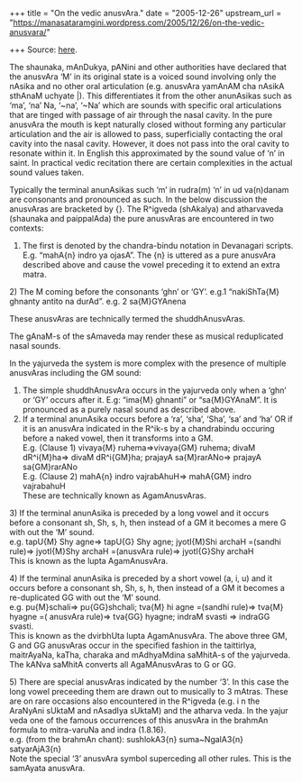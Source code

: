 +++
title = "On the vedic anusvAra."
date = "2005-12-26"
upstream_url = "https://manasataramgini.wordpress.com/2005/12/26/on-the-vedic-anusvara/"

+++
Source: [here](https://manasataramgini.wordpress.com/2005/12/26/on-the-vedic-anusvara/).

The shaunaka, mAnDukya, pANini and other authorities have declared that the anusvAra ‘M’ in its original state is a voiced sound involving only the nAsika and no other oral articulation (e.g. anusvAra yamAnAM cha nAsikA sthAnaM uchyate \|). This differentiates it from the other anunAsikas such as ‘ma’, ‘na’ Na, ‘\~na’, ‘\~Na’ which are sounds with specific oral articulations that are tinged with passage of air through the nasal cavity. In the pure anusvAra the mouth is kept naturally closed without forming any particular articulation and the air is allowed to pass, superficially contacting the oral cavity into the nasal cavity. However, it does not pass into the oral cavity to resonate within it. In English this approximated by the sound value of ‘n’ in saint. In practical vedic recitation there are certain complexities in the actual sound values taken.

Typically the terminal anunAsikas such ‘m’ in rudra(m) ‘n’ in ud va(n)danam are consonants and pronounced as such. In the below discussion the anusvAras are bracketed by {}. The R^igveda (shAkalya) and atharvaveda (shaunaka and paippalAda) the pure anusvAras are encountered in two contexts:  
1) The first is denoted by the chandra-bindu notation in Devanagari scripts. E.g. “mahA{n} indro ya ojasA”. The {n} is uttered as a pure anusvAra described above and cause the vowel preceding it to extend an extra matra.

2\) The M coming before the consonants ‘ghn’ or ‘GY’. e.g.1 “nakiShTa{M} ghnanty antito na durAd”. e.g. 2 sa{M}GYAnena

These anusvAras are technically termed the shuddhAnusvAras.

The gAnaM-s of the sAmaveda may render these as musical reduplicated nasal sounds.

In the yajurveda the system is more complex with the presence of multiple anusvAras including the GM sound:  
1) The simple shuddhAnusvAra occurs in the yajurveda only when a ‘ghn’ or ‘GY’ occurs after it. E.g: “ima{M} ghnanti” or “sa{M}GYAnaM”. It is pronounced as a purely nasal sound as described above.  
2) If a terminal anunAsika occurs before a ‘ra’, ‘sha’, ‘Sha’, ‘sa’ and ‘ha’ OR if it is an anusvAra indicated in the R^ik-s by a chandrabindu occuring before a naked vowel, then it transforms into a GM.  
E.g. (Clause 1) vivaya{M} ruhema=>vivaya{GM} ruhema; divaM dR^i{M}ha=> divaM dR^i{GM}ha; prajayA sa{M}rarANo=> prajayA sa{GM}rarANo  
E.g. (Clause 2) mahA{n} indro vajrabAhuH=> mahA{GM} indro vajrabahuH  
These are technically known as AgamAnusvAras.

3\) If the terminal anunAsika is preceded by a long vowel and it occurs before a consonant sh, Sh, s, h, then instead of a GM it becomes a mere G with out the ‘M’ sound.  
e.g. tapU{M} Shy agne=> tapU{G} Shy agne; jyotI{M}Shi archaH =(sandhi rule)=> jyotI{M}Shy archaH =(anusvAra rule)=> jyotI{G}Shy archaH  
This is known as the lupta AgamAnusvAra.

4\) If the terminal anunAsika is preceded by a short vowel (a, i, u) and it occurs before a consonant sh, Sh, s, h, then instead of a GM it becomes a re-duplicated GG with out the ‘M’ sound.  
e.g. pu{M}schali=> pu{GG}shchali; tva{M} hi agne =(sandhi rule)=> tva{M} hyagne =( anusvAra rule)=> tva{GG} hyagne; indraM svasti => indraGG svasti.  
This is known as the dvirbhUta lupta AgamAnusvAra. The above three GM, G and GG anusvAras occur in the specified fashion in the taittirIya, maitrAyaNa, kaTha, charaka and mAdhyaMdina saMhitA-s of the yajurveda. The kANva saMhitA converts all AgaMAnusvAras to G or GG.

5\) There are special anusvAras indicated by the number ‘3’. In this case the long vowel preceeding them are drawn out to musically to 3 mAtras. These are on rare occasions also encountered in the R^igveda
(e.g. i n the AraNyAni sUktaM and nAsadIya sUktaM) and the atharva veda.
In the yajur veda one of the famous occurrences of this anusvAra in the brahmAn formula to mitra-varuNa and indra (1.8.16).  
e.g. (from the brahmAn chant): sushlokA3{n} suma\~NgalA3{n} satyarAjA3{n}  
Note the special ‘3’ anusvAra symbol superceding all other rules. This is the samAyata anusvAra.

